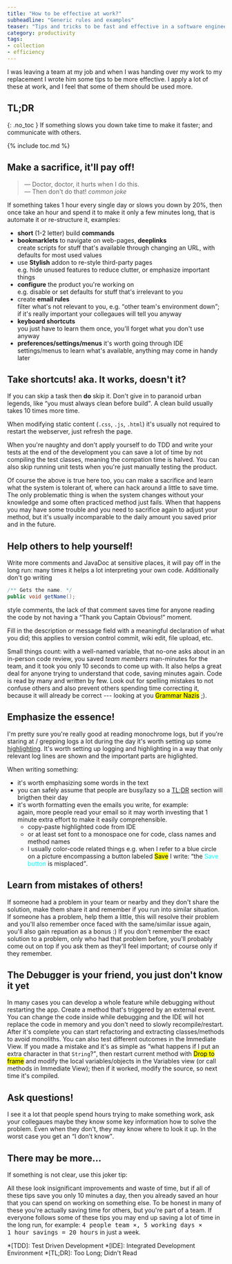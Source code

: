 ```yaml
---
title: "How to be effective at work?"
subheadline: "Generic rules and examples"
teaser: "Tips and tricks to be fast and effective in a software engineering job."
category: productivity
tags:
- collection
- efficiency
---
```


I was leaving a team at my job and when I was handing over my work to my replacement I wrote him some tips to be more effective. I apply a lot of these at work, and I feel that some of them should be used more.

<!--more-->

## TL;DR
{: .no_toc }
If something slows you down take time to make it faster; and communicate with others.

{% include toc.md %}

## Make a sacrifice, it'll pay off!
> &mdash; Doctor, doctor, it hurts when I do this.  
  &mdash; Then don't do that!
  <cite>common joke</cite>

If something takes 1 hour every single day or slows you down by 20%, then once take an hour and spend it to make it only a few minutes long, that is automate it or re-structure it, examples:

 * **short** (1-2 letter) build **commands**
 * **bookmarklets** to navigate on web-pages, **deeplinks**  
   create scripts for stuff that's available through changing an URL, with defaults for most used values
 * use **Stylish** addon to re-style third-party pages  
   e.g. hide unused features to reduce clutter, or emphasize important things
 * **configure** the product you're working on  
   e.g. disable or set defaults for stuff that's irrelevant to you
 * create **email rules**  
   filter what's not relevant to you, e.g. <q>other team's environment down</q>;  
   if it's really important your collegaues will tell you anyway
 * **keyboard shortcuts**  
   you just have to learn them once, you'll forget what you don't use anyway
 * **preferences/settings/menus**
   it's worth going through IDE settings/menus to learn what's available, anything may come in handy later


## Take shortcuts! aka. It works, doesn't it?
If you can skip a task then **do** skip it. Don't give in to paranoid urban legends, like <q>you must always clean before build</q>. A clean build usually takes 10 times more time.

When modifying static content (`.css`, `.js`, `.html`) it's usually not required to restart the webserver, just refresh the page.

When you're naughty and don't apply yourself to do TDD and write your tests at the end of the development you can save a lot of time by not compiling the test classes, meaning the compation time is halved. You can also skip running unit tests when you're just manually testing the product.

Of course the above is true here too, you can make a sacrifice and learn what the system is tolerant of, where can hack around a little to save time. The only problematic thing is when the system changes without your knowledge and some often practiced method just fails. When that happens you may have some trouble and you need to sacrifice again to adjust your method, but it's usually incomparable to the daily amount you saved prior and in the future.


## Help others to help yourself!
Write more comments and JavaDoc at sensitive places, it will pay off in the long run: many times it helps a lot interpreting your own code.
Additionally don't go writing

```java
/** Gets the name. */
public void getName();
```

style comments, the lack of that comment saves time for anyone reading the code by not having a <q>Thank you Captain&nbsp;Obvious!</q> moment.

Fill in the description or message field with a meaningful declaration of what you did; this applies to version control commit, wiki edit, file upload, etc.

Small things count: with a well-named variable, that no-one asks about in an in-person code review, you saved <var>team members</var> man-minutes for the team, and it took you only 10&nbsp;seconds to come up with. It also helps a great deal for anyone trying to understand that code, saving minutes again. Code is read by many and written by few. Look out for spelling mistakes to not confuse others and also prevent others spending time correcting it, because it will already be correct --- looking at you <mark>Grammar&nbsp;Nazis</mark> ;).


## Emphasize the essence!
I'm pretty sure you're really good at reading monochrome logs, but if you're staring at / grepping logs a lot during the day it's worth setting up some [highlighting](https://consolehighlighter.codeplex.com/). It's worth setting up logging and highlighting in a way that only relevant log lines are shown and the important parts are higlighted.

When writing something:

 * it's worth emphasizing some words in the text
 * you can safely assume that people are busy/lazy so a [TL;DR](#tldr) section will brigthen their day
 * it's worth formatting even the emails you write, for example:  
   again, more people read your email so it may worth investing that 1 minute extra effort to make it easily comprehensible.
   * copy-paste highlighted code from IDE
   * or at least set font to a monospace one for code, class names and method names
   * I usually color-code related things
     e.g. when I refer to a blue circle on a picture encompassing a button labeled <mark>Save</mark> I write: <q>the <span style="color:cyan">Save button</span> is misplaced</q>.


## Learn from mistakes of others!
If someone had a problem in your team or nearby and they don't share the solution, make them share it and remember if you run into similar situation.
If someone has a problem, help them a little, this will resolve their problem and you'll also remember once faced with the same/similar issue again, you'll also gain repuation as a bonus :)
If you don't remember the exact solution to a problem, only who had that problem before, you'll probably come out on top if you ask them as they'll feel important; of course only if they remember.


## The Debugger is your friend, you just don't know it yet
In many cases you can develop a whole feature while debugging without restarting the app.
Create a method that's triggered by an external event. You can change the code inside while debugging and the IDE will hot replace the code in memory and you don't need to slowly recompile/restart. After it's complete you can start refactoring and extracting classes/methods to avoid monoliths.
You can also test different outcomes in the Immediate View.
If you made a mistake and it's as simple as <q>what happens if I put an extra character in that <code>String</code>?</q>, then restart current method with <mark>Drop to frame</mark> and modify the local variables/objects in the Variables view (or call methods in Immediate View); then if it worked, modify the source, so next time it's compiled.


## Ask questions!
I see it a lot that people spend hours trying to make something work, ask your collegaues maybe they know some key information how to solve the problem. Even when they don't, they may know where to look it up. In the worst case you get an <q>I don't know</q>.


## There may be more...
If something is not clear, use this joker tip:

All these look insignificant improvements and waste of time, but if all of these tips save you only 10 minutes a day, then you already saved an hour that you can spend on working on something else. To be honest in many of these you're actually saving time for others, but you're part of a team. If everyone follows some of these tips you may end up saving a lot of time in the long run, for example: <samp>4&nbsp;people&nbsp;team &times;, 5&nbsp;working&nbsp;days &times; 1&nbsp;hour savings = 20&nbsp;hours</samp> in just a week.

*[TDD]: Test Driven Development
*[IDE]: Integrated Development Environment
*[TL;DR]: Too Long; Didn't Read
